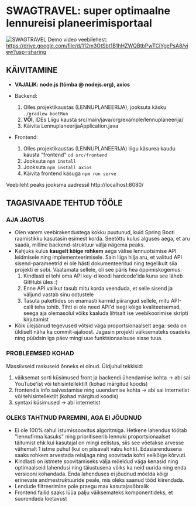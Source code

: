 # SWAGTRAVEL: super optimaalne lennureisi planeerimisportaal
![SWAGTRAVEL](https://github.com/user-attachments/assets/61dfcc88-b51c-4428-b2cb-37c6bd7f6fcf)
Demo video veebilehest: https://drive.google.com/file/d/112m3OtSbt1B1hHZWQBtbPwTCiYgePsA8/view?usp=sharing

## KÄIVITAMINE
* **VAJALIK: node.js (tõmba @ nodejs.org), axios**
* Backend:
    1. Olles projektikaustas (LENNUPLANEERIJA), jooksuta käsku `./gradlew bootRun`
    2. **VÕI**, IDEs Liigu kausta src/main/java/org/example/lennuplaneerija/
    3. Käivita LennuplaneerijaApplication.java

      
 * Frontend:
    1. Olles projektikaustas (LENNUPLANEERIJA) liigu käsurea kaudu kausta "frontend" `cd src/frontend`
    2. Jooksuta `npm install`
    3. Jooksuta `npm install axios`
    4. Käivita frontend käsuga `npm run serve`
  
Veebileht peaks jooksma aadressil http://localhost:8080/

## TAGASIVAADE TEHTUD TÖÖLE

### AJA JAOTUS
- Olen varem veebirakendustega kokku puutunud, kuid Spring Booti raamistikku kasutasin esimest korda.
Seetõttu kulus alguses aega, et aru saada, milline backend-struktuur välja nägema peaks.
- Kahjuks kulus **kaugelt kõige rohkem** aega välise lennuotsimise API leidmisele ning implementeerimisele.
Sain liiga hilja aru, et valitud API sisend-parameetrid ei ole hästi dokumenteeritud ning tegelikult siia projekti ei sobi.
Vaatamata sellele, oli see päris hea õppimiskogemus:
    1. Kindlasti ei tohi oma API key-d koodi hardcode'ida kuna see läheb GitHubi üles :)
    2. Enne API valikut tasub mitu korda veenduda, et selle sisend ja väljund vastab sinu ootustele
    3. Tasuta pakettides on enamasti karmid piirangud sellele, mitu API-calli teha tohib. Tihti ei ole need API'd isegi kõige kvaliteetsemad,
  seega aja olemasolul võiks kaaluda lihtsalt ise veebikoorimise skripti kirjutamist
- Kõik ülejäänud tegevused võtsid väga proportsionaalselt aega: seda on üldiselt näha ka commit-ajaloost. Jagasin projekti väiksemateks osadeks
ning püüdsin iga päev mingi uue funktsionaalsuse sisse tuua.

### PROBLEEMSED KOHAD
Massiivseid raskuseid õnneks ei olnud. Üldjuhul tekkisid:
1. väiksemat sorti küsimused front ja backendi ühendamise kohta -> abi sai YouTube'ist või tehisintellektilt (kohad märgitud koodis)
2. frontendis info salvestamise ning uuendamise kohta -> abi sai internetist või tehisintellektilt (kohad märgitud koodis)
3. syntaxi küsimused -> abi internetist

### OLEKS TAHTNUD PAREMINI, AGA EI JÕUDNUD
- Ei ole 100% rahul istumissoovitus algoritmiga. Hetkene lahendus töötab "lennufirma kasuks" ning prioritiseerib lennuki proportsionaalset täitumist ehk
kui kasutajal on mingi eelistus, siis see võetakse arvesse vähemalt 1 istme puhul (kui on piisavalt vabu kohti). Edasiarendusena saaks rohkem arvestada reisijaga
ning soovitada kohti eelkõige kõrvuti.
- Kindlasti on istmete soovitamiseks välja mõeldud väga kenasid ning optimaalseid lahendusi ning täiustusena võiks ka neid uurida ning enda versiooni kohandada. Enda lahenduses
ei jõudnud mõelda kõigi erinevate andmestruktuuride peale, mis oleks saanud tööd kiirendada.
- Lendude filtreerimine pole praegu max kasutajasõbralik
- Frontend failid saaks lüüa palju väiksemateks komponentideks, et suurendada loetavust

